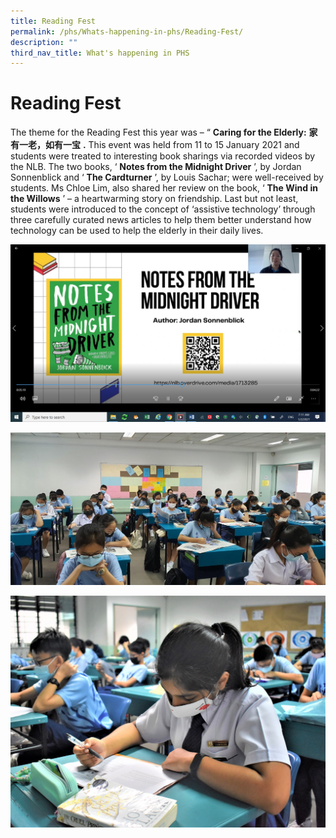 ```yaml
---
title: Reading Fest
permalink: /phs/Whats-happening-in-phs/Reading-Fest/
description: ""
third_nav_title: What's happening in PHS
---
```

# **Reading Fest**

The theme for the Reading Fest this year was – “ **Caring for the Elderly:** **家有一老，如有一宝** **.** This event was held from 11 to 15 January 2021 and students were treated to interesting book sharings via recorded videos by the NLB. The two books, ‘ **Notes from the Midnight Driver** ’, by Jordan Sonnenblick and ‘ **The Cardturner** ’, by Louis Sachar; were well-received by students. Ms Chloe Lim, also shared her review on the book, ‘ **The Wind in the Willows** ’ – a heartwarming story on friendship. Last but not least, students were introduced to the concept of ‘assistive technology’ through three carefully curated news articles to help them better understand how technology can be used to help the elderly in their daily lives.

![](/images/The%20mid%20night%20driver%20-screenshot.jpg)

![](/images/20210118_080052.jpg)

![](/images/164_0263.jpg)